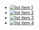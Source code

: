 <!DOCTYPE html>
<html>
	<head>
	</head>
	<body>
		<nav>
		<ul>
			<li><a href="#"><img src="images/list-item-1.gif" alt="list item 1" /></a></li>
      			<li><a href="#"><img src="images/list-item-2.gif" alt="list item 2" /></a></li>
      			<li><a href="#"><img src="images/list-item-3.gif" alt="list item 3" /></a></li>
      			<li><a href="#"><img src="images/list-item-4.gif" alt="list item 4" /></a></li>
